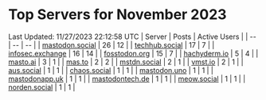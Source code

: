 # Top Servers for November 2023
Last Updated: 11/27/2023 22:12:58 UTC
| Server | Posts | Active Users |
| -- | -- | -- |
| [mastodon.social](https://mastodon.social/tags/PowerShell) | 26 | 12 |
| [techhub.social](https://techhub.social/tags/PowerShell) | 17 | 7 |
| [infosec.exchange](https://infosec.exchange/tags/PowerShell) | 16 | 14 |
| [fosstodon.org](https://fosstodon.org/tags/PowerShell) | 15 | 7 |
| [hachyderm.io](https://hachyderm.io/tags/PowerShell) | 5 | 4 |
| [masto.ai](https://masto.ai/tags/PowerShell) | 3 | 1 |
| [mas.to](https://mas.to/tags/PowerShell) | 2 | 2 |
| [mstdn.social](https://mstdn.social/tags/PowerShell) | 2 | 1 |
| [vmst.io](https://vmst.io/tags/PowerShell) | 2 | 1 |
| [aus.social](https://aus.social/tags/PowerShell) | 1 | 1 |
| [chaos.social](https://chaos.social/tags/PowerShell) | 1 | 1 |
| [mastodon.uno](https://mastodon.uno/tags/PowerShell) | 1 | 1 |
| [mastodonapp.uk](https://mastodonapp.uk/tags/PowerShell) | 1 | 1 |
| [mastodontech.de](https://mastodontech.de/tags/PowerShell) | 1 | 1 |
| [meow.social](https://meow.social/tags/PowerShell) | 1 | 1 |
| [norden.social](https://norden.social/tags/PowerShell) | 1 | 1 |
